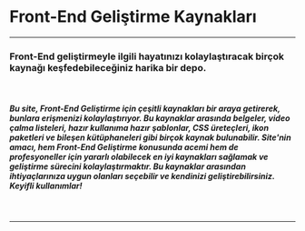 # Front-End Geliştirme Kaynakları

---

### Front-End geliştirmeyle ilgili hayatınızı kolaylaştıracak birçok kaynağı keşfedebileceğiniz harika bir depo.

<br>

##### Bu site, Front-End Geliştirme için çeşitli kaynakları bir araya getirerek, bunlara erişmenizi kolaylaştırıyor. Bu kaynaklar arasında belgeler, video çalma listeleri, hazır kullanıma hazır şablonlar, CSS üreteçleri, ikon paketleri ve bileşen kütüphaneleri gibi birçok kaynak bulunabilir. Site'nin amacı, hem Front-End Geliştirme konusunda acemi hem de profesyoneller için yararlı olabilecek en iyi kaynakları sağlamak ve geliştirme sürecini kolaylaştırmaktır. Bu kaynaklar arasından ihtiyaçlarınıza uygun olanları seçebilir ve kendinizi geliştirebilirsiniz. Keyifli kullanımlar!

<br>

---
